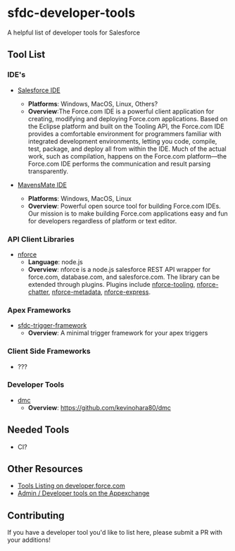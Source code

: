 # sfdc-developer-tools
A helpful list of developer tools for Salesforce

## Tool List

### IDE's

* [Salesforce IDE](https://developer.salesforce.com/page/Force.com_IDE)
  * **Platforms**: Windows, MacOS, Linux, Others?
  * **Overview**:The Force.com IDE is a powerful client application for creating, modifying and deploying Force.com applications. Based on the Eclipse platform and built on the Tooling API, the Force.com IDE provides a comfortable environment for programmers familiar with integrated development environments, letting you code, compile, test, package, and deploy all from within the IDE. Much of the actual work, such as compilation, happens on the Force.com platform—the Force.com IDE performs the communication and result parsing transparently.

* [MavensMate IDE](http://mavensmate.com)
  * **Platforms**: Windows, MacOS, Linux
  * **Overview**: Powerful open source tool for building Force.com IDEs. Our mission is to make building Force.com applications easy and fun for developers regardless of platform or text editor.

### API Client Libraries

* [nforce](https://github.com/kevinohara80/nforce)
  * **Language**: node.js
  * **Overview**: nforce is a node.js salesforce REST API wrapper for force.com, database.com, and salesforce.com. The library can be extended through plugins. Plugins include [nforce-tooling](https://github.com/jeffdonthemic/nforce-tooling), [nforce-chatter](https://github.com/jeffdonthemic/nforce-chatter), 
[nforce-metadata](https://github.com/kevinohara80/nforce-metadata), 
[nforce-express](https://github.com/kevinohara80/nforce).

### Apex Frameworks

* [sfdc-trigger-framework](https://github.com/kevinohara80/sfdc-trigger-framework)
  * **Overview**: A minimal trigger framework for your apex triggers

### Client Side Frameworks

* ???

### Developer Tools

* [dmc](https://github.com/kevinohara80/dmc)
  * **Overview**: https://github.com/kevinohara80/dmc

## Needed Tools

* CI?

## Other Resources

* [Tools Listing on developer.force.com](https://developer.salesforce.com/page/Tools)
* [Admin / Developer tools on the Appexchange](https://appexchange.salesforce.com/category/admin-tools)

## Contributing

If you have a developer tool you'd like to list here, please
submit a PR with your additions!
